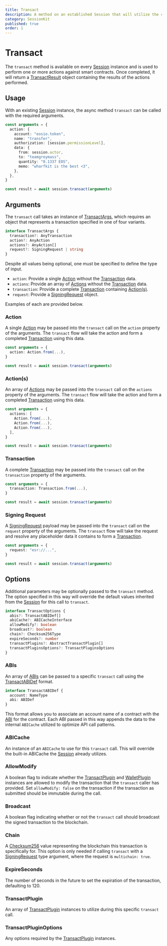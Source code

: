 ```yaml
---
title: Transact
description: A method on an established Session that will utilize the configured plugins to sign and broadcast a transaction on an Antelope blockchain.
category: SessionKit
published: true
order: 1
---
```


# Transact

The `transact` method is available on every [Session](/docs/session-kit/session) instance and is used to perform one or more actions against smart contracts. Once completed, it will return a [TransactResult](/docs/session-kit/transact-result) object containing the results of the actions performed.

## Usage

With an existing [Session](/docs/session-kit/session) instance, the async method `transact` can be called with the required arguments.

```ts
const arguments = {
  action: {
    account: "eosio.token",
    name: "transfer",
    authorization: [session.permissionLevel],
    data: {
      from: session.actor,
      to: "teamgreymass",
      quantity: "0.1337 EOS",
      memo: "wharfkit is the best <3",
    },
  },
}

const result = await session.transact(arguments)
```

## Arguments

The `transact` call takes an instance of [TransactArgs](https://wharfkit.github.io/session/interfaces/TransactArgs.html), which requires an object that represents a transaction specified in one of four variants.

```ts
interface TransactArgs {
  transaction?: AnyTransaction
  action?: AnyAction
  actions?: AnyAction[]
  request?: SigningRequest | string
}
```

Despite all values being optional, one must be specified to define the type of input.

- `action`: Provide a single [Action](/docs/antelope/action) without the [Transaction](/docs/antelope/transaction) data.
- `actions`: Provide an array of [Actions](/docs/antelope/action) without the [Transaction](/docs/antelope/transaction) data.
- `transaction`: Provide a complete [Transaction](/docs/antelope/transaction) containing [Action(s)](/docs/antelope/action).
- `request`: Provide a [SigningRequest](https://github.com/greymass/eosio-signing-request/tree/master/src) object.

Examples of each are provided below.

### Action

A single [Action](/docs/antelope/action) may be passed into the `transact` call on the `action` property of the arguments. The `transact` flow will take the action and form a completed [Transaction](/docs/antelope/transaction) using this data.

```ts
const arguments = {
  action: Action.from(...),
}

const result = await session.transact(arguments)
```

### Action(s)

An array of [Actions](/docs/antelope/action) may be passed into the `transact` call on the `actions` property of the arguments. The `transact` flow will take the action and form a completed [Transaction](/docs/antelope/transaction) using this data.

```ts
const arguments = {
  actions: [
    Action.from(...),
    Action.from(...),
    Action.from(...),
  ],
}

const result = await session.transact(arguments)
```

### Transaction

A complete [Transaction](/docs/antelope/transaction) may be passed into the `transact` call on the `transaction` property of the arguments.

```ts
const arguments = {
  transaction: Transaction.from(...),
}

const result = await session.transact(arguments)
```

### Signing Request

A [SigningRequest](https://github.com/greymass/eosio-signing-request/tree/master/src) payload may be passed into the `transact` call on the `request` property of the arguments. The `transact` flow will take the request and resolve any placeholder data it contains to form a [Transaction](/docs/antelope/transaction).

```ts
const arguments = {
  request: "esr://...",
}

const result = await session.transact(arguments)
```

## Options

Additional parameters may be optionally passed to the `transact` method. The option specified in this way will override the default values inherited from the [Session](/docs/session-kit/session) for this call to `transact`.

```ts
interface TransactOptions {
  abis?: TransactABIDef[]
  abiCache?: ABICacheInterface
  allowModify?: boolean
  broadcast?: boolean
  chain?: Checksum256Type
  expireSeconds?: number
  transactPlugins?: AbstractTransactPlugin[]
  transactPluginsOptions?: TransactPluginsOptions
}
```

### ABIs

An array of [ABIs](/docs/antelope/abi) can be passed to a specific `transact` call using the [TransactABIDef](https://wharfkit.github.io/session/interfaces/TransactABIDef.html) format.

```ts
interface TransactABIDef {
  account: NameType
  abi: ABIDef
}
```

This format allows you to associate an account name of a contract with the [ABI](/docs/antelope/abi) for the contract. Each ABI passed in this way appends the data to the internal `ABICache` utilized to optimize API call patterns.

### ABICache

An instance of an `ABICache` to use for this `transact` call. This will override the built-in ABICache the [Session](/docs/session-kit/session) already utilizes.

### AllowModify

A boolean flag to indicate whether the [TransactPlugin](/docs/session-kit/plugin-transact) and [WalletPlugin](/docs/session-kit/plugin-wallet) instances are allowed to modify the transaction that the `transact` caller has provided. Set `allowModify: false` on the transaction if the transaction as submitted should be immutable during the call.

### Broadcast

A boolean flag indicating whether or not the `transact` call should broadcast the signed transaction to the blockchain.

### Chain

A [Checksum256](/docs/antelope/checksum) value representing the blockchain this transaction is specifically for. This option is only needed if calling `transact` with a [SigningRequest](https://github.com/greymass/eosio-signing-request/tree/master/src) type argument, where the request is `multichain: true`.

### ExpireSeconds

The number of seconds in the future to set the expiration of the transaction, defaulting to 120.

### TransactPlugin

An array of [TransactPlugin](/docs/session-kit/plugin-transact) instances to utilize during this specific `transact` call.

### TransactPluginOptions

Any options required by the [TransactPlugin](/docs/session-kit/plugin-transact) instances.
